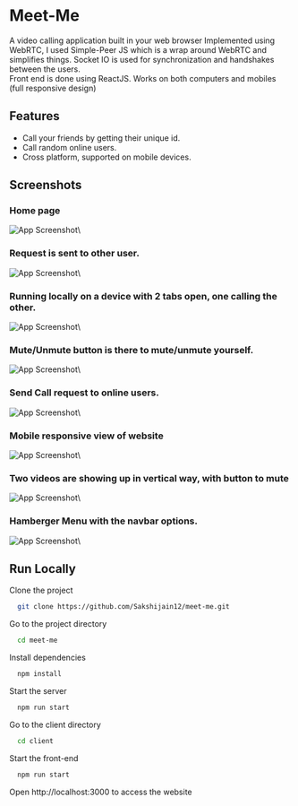 # Meet-Me

A video calling application built in your web browser
Implemented using WebRTC, I used Simple-Peer JS which is a wrap around WebRTC and simplifies things. 
Socket IO is used for synchronization and handshakes between the users.\
Front end is done using ReactJS. Works on both computers and mobiles (full responsive design)

## Features

- Call your friends by getting their unique id.
- Call random online users.
- Cross platform, supported on mobile devices.

## Screenshots

### Home page
![App Screenshot](screenshots/ss1.png)\

### Request is sent to other user.
![App Screenshot](screenshots/ss3.png)\

### Running locally on a device with 2 tabs open, one calling the other.
![App Screenshot](screenshots/ss4.png)\

### Mute/Unmute button is there to mute/unmute yourself.
![App Screenshot](screenshots/ss5.png)\

### Send Call request to online users.
![App Screenshot](screenshots/ss6.png)\

### Mobile responsive view of website
![App Screenshot](screenshots/ss7.png)\

### Two videos are showing up in vertical way, with button to mute
![App Screenshot](screenshots/ss8.png)\

### Hamberger Menu with the navbar options.
![App Screenshot](screenshots/ss10.png)\


## Run Locally

Clone the project

```bash
  git clone https://github.com/Sakshijain12/meet-me.git
```

Go to the project directory

```bash
  cd meet-me
```

Install dependencies

```bash
  npm install
```

Start the server

```bash
  npm run start
```

Go to the client directory

```bash
  cd client
```

Start the front-end

```bash
  npm run start
```

Open http://localhost:3000 to access the website
